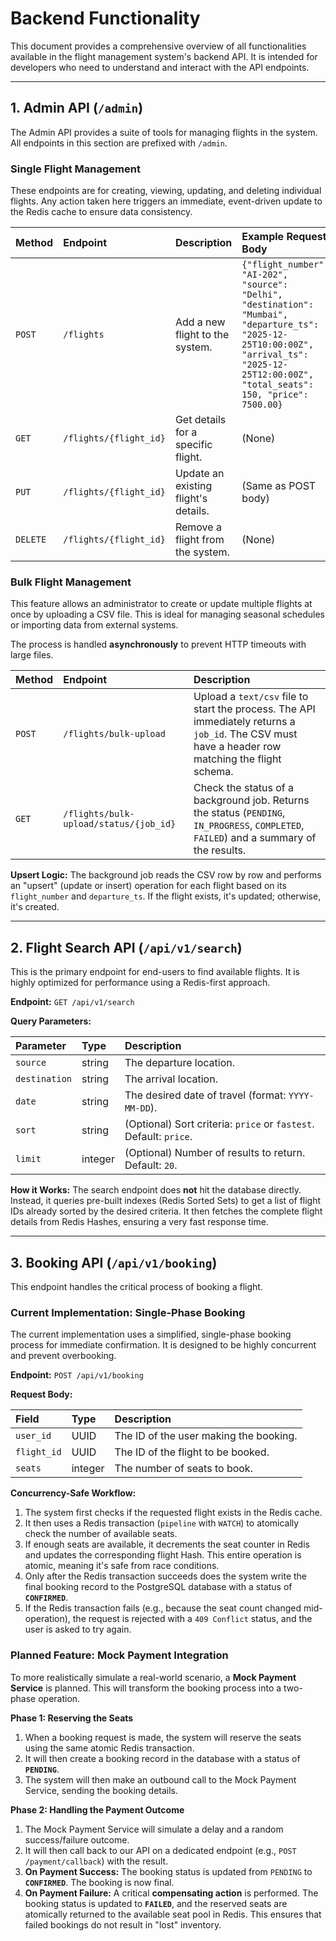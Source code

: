 # Backend Functionality

This document provides a comprehensive overview of all functionalities available in the flight management system's backend API. It is intended for developers who need to understand and interact with the API endpoints.

---

## 1. Admin API (`/admin`)

The Admin API provides a suite of tools for managing flights in the system. All endpoints in this section are prefixed with `/admin`.

### Single Flight Management

These endpoints are for creating, viewing, updating, and deleting individual flights. Any action taken here triggers an immediate, event-driven update to the Redis cache to ensure data consistency.

| Method | Endpoint                  | Description                                     | Example Request Body                                                                                                                            |
| :----- | :------------------------ | :---------------------------------------------- | :---------------------------------------------------------------------------------------------------------------------------------------------- |
| `POST` | `/flights`                | Add a new flight to the system.                 | `{"flight_number": "AI-202", "source": "Delhi", "destination": "Mumbai", "departure_ts": "2025-12-25T10:00:00Z", "arrival_ts": "2025-12-25T12:00:00Z", "total_seats": 150, "price": 7500.00}` |
| `GET`  | `/flights/{flight_id}`    | Get details for a specific flight.              | (None)                                                                                                                                          |
| `PUT`  | `/flights/{flight_id}`    | Update an existing flight's details.            | (Same as POST body)                                                                                                                             |
| `DELETE`| `/flights/{flight_id}`    | Remove a flight from the system.                | (None)                                                                                                                                          |

### Bulk Flight Management

This feature allows an administrator to create or update multiple flights at once by uploading a CSV file. This is ideal for managing seasonal schedules or importing data from external systems.

The process is handled **asynchronously** to prevent HTTP timeouts with large files.

| Method | Endpoint                        | Description                                                                                                                                                           |
| :----- | :------------------------------ | :-------------------------------------------------------------------------------------------------------------------------------------------------------------------- |
| `POST` | `/flights/bulk-upload`          | Upload a `text/csv` file to start the process. The API immediately returns a `job_id`. The CSV must have a header row matching the flight schema. |
| `GET`  | `/flights/bulk-upload/status/{job_id}` | Check the status of a background job. Returns the status (`PENDING`, `IN_PROGRESS`, `COMPLETED`, `FAILED`) and a summary of the results. |

**Upsert Logic:** The background job reads the CSV row by row and performs an "upsert" (update or insert) operation for each flight based on its `flight_number` and `departure_ts`. If the flight exists, it's updated; otherwise, it's created.

---

## 2. Flight Search API (`/api/v1/search`)

This is the primary endpoint for end-users to find available flights. It is highly optimized for performance using a Redis-first approach.

**Endpoint:** `GET /api/v1/search`

**Query Parameters:**

| Parameter     | Type    | Description                                      |
| :------------ | :------ | :----------------------------------------------- |
| `source`      | string  | The departure location.                          |
| `destination` | string  | The arrival location.                            |
| `date`        | string  | The desired date of travel (format: `YYYY-MM-DD`). |
| `sort`        | string  | (Optional) Sort criteria: `price` or `fastest`. Default: `price`. |
| `limit`       | integer | (Optional) Number of results to return. Default: `20`. |

**How it Works:** The search endpoint does **not** hit the database directly. Instead, it queries pre-built indexes (Redis Sorted Sets) to get a list of flight IDs already sorted by the desired criteria. It then fetches the complete flight details from Redis Hashes, ensuring a very fast response time.

---

## 3. Booking API (`/api/v1/booking`)

This endpoint handles the critical process of booking a flight.

### Current Implementation: Single-Phase Booking

The current implementation uses a simplified, single-phase booking process for immediate confirmation. It is designed to be highly concurrent and prevent overbooking.

**Endpoint:** `POST /api/v1/booking`

**Request Body:**

| Field       | Type    | Description                               |
| :---------- | :------ | :---------------------------------------- |
| `user_id`   | UUID    | The ID of the user making the booking.    |
| `flight_id` | UUID    | The ID of the flight to be booked.        |
| `seats`     | integer | The number of seats to book.              |

**Concurrency-Safe Workflow:**
1.  The system first checks if the requested flight exists in the Redis cache.
2.  It then uses a Redis transaction (`pipeline` with `WATCH`) to atomically check the number of available seats.
3.  If enough seats are available, it decrements the seat counter in Redis and updates the corresponding flight Hash. This entire operation is atomic, meaning it's safe from race conditions.
4.  Only after the Redis transaction succeeds does the system write the final booking record to the PostgreSQL database with a status of **`CONFIRMED`**.
5.  If the Redis transaction fails (e.g., because the seat count changed mid-operation), the request is rejected with a `409 Conflict` status, and the user is asked to try again.

### Planned Feature: Mock Payment Integration

To more realistically simulate a real-world scenario, a **Mock Payment Service** is planned. This will transform the booking process into a two-phase operation.

**Phase 1: Reserving the Seats**
1.  When a booking request is made, the system will reserve the seats using the same atomic Redis transaction.
2.  It will then create a booking record in the database with a status of **`PENDING`**.
3.  The system will then make an outbound call to the Mock Payment Service, sending the booking details.

**Phase 2: Handling the Payment Outcome**
1.  The Mock Payment Service will simulate a delay and a random success/failure outcome.
2.  It will then call back to our API on a dedicated endpoint (e.g., `POST /payment/callback`) with the result.
3.  **On Payment Success:** The booking status is updated from `PENDING` to **`CONFIRMED`**. The booking is now final.
4.  **On Payment Failure:** A critical **compensating action** is performed. The booking status is updated to **`FAILED`**, and the reserved seats are atomically returned to the available seat pool in Redis. This ensures that failed bookings do not result in "lost" inventory.